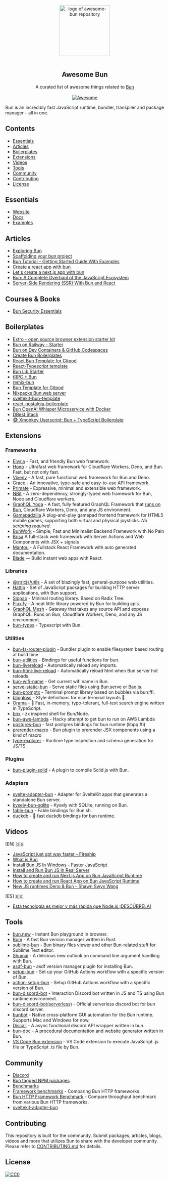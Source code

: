<p align="center">
  <br>
  <img width="160" src="./awesome-bun.png" alt="logo of awesome-bun repository">
  <br>
  <br>
</p>

<h2 align='center'>Awesome Bun</h2>

<p align='center'>
A curated list of awesome things related to <a href='https://github.com/oven-sh/bun'>Bun</a>
<br><br>

<a href='https://github.com/sindresorhus/awesome'>
<img src='https://cdn.rawgit.com/sindresorhus/awesome/d7305f38d29fed78fa85652e3a63e154dd8e8829/media/badge.svg' alt='Awesome'>
</a>
</p>

Bun is an incredibly fast JavaScript runtime, bundler, transpiler and package manager – all in one.

## Contents

- [Essentials](#essentials)
- [Articles](#articles)
- [Boilerplates](#boilerplates)
- [Extensions](#extensions)
- [Videos](#videos)
- [Tools](#tools)
- [Community](#community)
- [Contributing](#contributing)
- [License](#license)

## Essentials

- [Website](https://bun.sh/)
- [Docs](https://bun.sh/docs)
- [Examples](https://github.com/oven-sh/bun/tree/main/examples)

## Articles

- [Exploring Bun](https://jenil777007.hashnode.dev/lets-bun)
- [Scaffolding your bun project](https://codetea.com/scaffolding-your-bun-project-boilerplate/)
- [Bun Tutorial – Getting Started Guide With Examples](https://codedamn.com/news/backend/bun-js-tutorial-2022)
- [Create a react app with bun](https://dev.to/ashirbadgudu/create-a-react-app-with-bun-125o)
- [Let's create a next.js app with bun](https://dev.to/ashirbadgudu/lets-create-a-nextjs-app-with-bun-48l6)
- [Bun: A Complete Overhaul of the JavaScript Ecosystem](https://www.lunasec.io/docs/blog/bun-first-look/)
- [Server-Side Rendering (SSR) With Bun and React](https://alexkates.dev/server-side-rendering-ssr-with-bun-and-react)

## Courses & Books

- [Bun Security Essentials](https://www.bunsecurity.dev)

## Boilerplates

- [Extro - open source browser extension starter kit](https://github.com/turbostarter/extro)
- [Bun on Railway - Starter](https://github.com/FarazPatankar/bun-on-railway)
- [Bun on Dev Containers & GitHub Codespaces](https://github.com/alertbox/try-bun)
- [Create Bun Boilerplates](https://github.com/guocaoyi/create-bun)
- [React Bun Template for Gitpod](https://github.com/Joshuafrankle/bun-react)
- [React-Typescript template](https://github.com/anjiboss/react-ts-template-for-bun)
- [Bun Lib Starter](https://github.com/wobsoriano/bun-lib-starter)
- [tRPC + Bun](https://github.com/sachinraja/trpc-bun)
- [remix-bun](https://github.com/jacob-ebey/remix-bun-testing)
- [Bun Template for Gitpod](https://github.com/gitpod-io/bun-on-gitpod)
- [Nixpacks Bun web server](https://github.com/railwayapp/nixpacks/tree/main/examples/node-bun-web-server)
- [sveltekit-bun-template](https://github.com/TheOtterlord/sveltekit-bun-template)
- [react-nostalgia-boilerplate](https://github.com/boilertowns/react-nostalgia-boilerplate)
- [Bun OpenAI Whisper Microservice with Docker](https://github.com/Illyism/whisper-docker)
- [DBest Stack](https://github.com/itsyoboieltr/dbest-stack)
- [🐵 Xmonkey Userscript: Bun + TypeScript Boilerplate](https://github.com/genzj/bun-ts-userscript-starter)

## Extensions

### Frameworks

- [Elysia](https://github.com/elysiajs/elysia) - Fast, and friendly Bun web framework.
- [Hono](https://github.com/honojs/hono) - Ultrafast web framework for Cloudflare Workers, Deno, and Bun. Fast, but not only fast.
- [Vixeny](https://github.com/mimiMonads/vixeny) - A fast, pure functional web framework for Bun and Deno.
- [Grace](https://docs.gracejs.dev) - An innovative, type-safe and easy-to-use API framework.
- [Primate](https://primatejs.com) - Expressive, minimal and extensible web framework.
- [NBit](https://github.com/sstur/nbit) - A zero-dependency, strongly-typed web framework for Bun, Node and Cloudflare workers.
- [GraphQL Yoga](https://github.com/dotansimha/graphql-yoga) - A fast, fully featured GraphQL Framework that [runs on Bun](https://the-guild.dev/graphql/yoga-server/v3/integrations/integration-with-bun), Cloudflare Workers, Deno, and any JS environment.
- [Gamepadzilla](https://github.com/RodrigoDornelles/npm-gamepadzilla/) A plug-and-play gamepad frontend framework for HTML5 mobile games, supporting both virtual and physical joysticks. _No scripting required._
- [BunWork](https://github.com/happer64bit/bunwork) - Simple, Fast and Minimalist Backend Framework with No Pain
- [Brisa](https://github.com/brisa-build/brisa) A full-stack web framework with Server Actions and Web Components with JSX + signals
- [Mantou]([link](https://github.com/kao-xiang/mantou)) - A Fullstack React Framework with auto generated documentation.
- [Blade](https://github.com/ronin-co/blade) — Build instant web apps with React.

### Libraries

- [@stricjs/utils](https://github.com/bunsvr/utils) - A set of blazingly fast, general-purpose web utilities.
- [Hattip](https://github.com/hattipjs/hattip) - Set of JavaScript packages for building HTTP server applications, with Bun support.
- [Siopao](https://github.com/wobsoriano/siopao) - Minimal routing library. Based on Radix Tree.
- [Fluxify](https://github.com/simylein/fluxify) - A neat little library powered by Bun for building apis.
- [GraphQL Mesh](https://github.com/urigo/graphql-mesh) - Gateway that takes any source API and exposes GraphQL. Runs on Bun, Cloudflare Workers, Deno, and any JS environment.
- [bun-types](https://www.npmjs.com/package/bun-types) - Typescript with Bun.

### Utilities

- [bun-fs-router-plugin](https://github.com/m1212e/bun-fs-router-plugin) - Bundler plugin to enable filesystem based routing at build time
- [bun-utilities](https://www.npmjs.com/package/bun-utilities) - Bindings for useful functions for bun.
- [bun-livereload](https://github.com/jarred-sumner/bun-livereload) - Automatically reload any imports.
- [bun-html-live-reload](https://github.com/aabccd021/bun-html-live-reload) - Automatically reload html when Bun server hot reloads.
- [bun-wifi-name](https://github.com/wobsoriano/bun-wifi-name) - Get current wifi name in Bun.
- [serve-static-bun](https://www.npmjs.com/package/serve-static-bun) - Serve static files using Bun.serve or Bao.js.
- [bun-promptx](https://github.com/wobsoriano/bun-promptx) - Terminal prompt library based on bubbles via bun:ffi.
- [blipgloss](https://github.com/wobsoriano/blipgloss) - Style definitions for nice terminal layouts 👄.
- [Orama](https://github.com/oramasearch/orama) - 🌌 Fast, in-memory, typo-tolerant, full-text search engine written in TypeScript.
- [bnx](https://github.com/wobsoriano/bnx) - zx inspired shell for Bun/Node.
- [bun-aws-lambda](https://github.com/Jarred-Sumner/bun-aws-lambda) - Hacky attempt to get bun to run on AWS Lambda
- [postgres-bun](https://github.com/lawrencecchen/postgres-bun) - fast postgres bindings for bun runtime (libpq ffi)
- [prerender-macro](https://github.com/aralroca/prerender-macro) - Bun plugin to prerender JSX components using a kind of macro
- [type-explorer](https://github.com/triyanox/type-explorer) - Runtime type inspection and schema generation for JS/TS.

### Plugins

- [bun-plugin-solid](https://github.com/DaniGuardiola/bun-plugin-solid) - A plugin to compile Solid.js with Bun.

### Adapters

- [svelte-adapter-bun](https://github.com/catdadcode/svelte-adapter-bun) - Adapter for SvelteKit apps that generates a standalone Bun server.
- [kysely-bun-sqlite](https://www.npmjs.com/package/kysely-bun-sqlite) - Kysely with SQLite, running on Bun.
- [fable-bun](https://github.com/AngelMunoz/fable-bun) - Fable bindings for Bun.sh.
- [duckdb](https://github.com/evanwashere/duckdb) - 🦆 fast duckdb bindings for bun runtime.

## Videos

[EN] 🇬🇧

- [JavaScript just got way faster - Fireship](https://www.youtube.com/watch?v=FMhScnY0dME)
- [What is Bun](https://www.youtube.com/watch?v=Rp5yvwX7orE)
- [Install Bun JS In Windows - Faster JavaScript](https://www.youtube.com/watch?v=aNL3gXW0ZuM)
- [Install and Run Bun JS In Real Server](https://www.youtube.com/watch?v=lDGrDOGyOr0)
- [How to create and run Next.js App on Bun JavaScript Runtime](https://www.youtube.com/watch?v=U4sX83dlZx8)
- [How to create and run React App on Bun JavaScript Runtime](https://www.youtube.com/watch?v=UrO2UhA8SQE)
- [New JS runtimes Deno & Bun - Shawn Swyx Wang](https://www.youtube.com/watch?v=ORI29ot_Zck)

[ES] 🇪🇸

- [Esta tecnología es mejor y más rápida que Node.js ¡DESCÚBRELA!](https://www.youtube.com/watch?v=WzcCVPoX2wQ)

## Tools

- [bun.new](http://bun.new) - Instant Bun playground in browser.
- [Bum](https://github.com/owenizedd/bum) - A fast Bun version manager written in Rust.
- [sublime-bun](https://github.com/alexkuz/sublime-bun) - Bun binary files viewer and other Bun-related stuff for Sublime Text editor.
- [Shumai](https://github.com/AltriusRS/Shumai) - A delicious new outlook on command line argument handling with Bun.
- [asdf-bun](https://github.com/cometkim/asdf-bun) - asdf version manager plugin for installing Bun.
- [setup-bun](https://github.com/oven-sh/setup-bun) - Set up your GitHub Actions workflow with a specific version of Bun.
- [action-setup-bun](https://github.com/antongolub/action-setup-bun) - Setup GitHub Actions workflow with a specific version of Bun.
- [bun-discord-bot](https://github.com/MiraBellierr/bun-discord-bot) - Interaction Discord bot written in JS and TS using Bun runtime environment.
- [bun-discord-bot(serverless)](https://github.com/xHyroM/bun-discord-bot) - Official serverless discord bot for bun discord server.
- [bunbot](https://github.com/wobsoriano/bunbot) - Native cross-platform GUI automation for the Bun runtime. Supports Mac and Windows for now.
- [Discall](https://github.com/Discall-Development/Discall) - A async functional discord API wrapper written in bun.
- [bun-doc](https://github.com/William-McGonagle/bun-doc) - A procedural documentation and website generator written in Bun.
- [VS Code Bun extension](https://marketplace.visualstudio.com/items?itemName=oven.bun-vscode) - VS Code extension to execute JavaScript .js file or TypeScript .ts file by Bun.

## Community

- [Discord](https://bun.sh/discord)
- [Bun tagged NPM packages](https://bun-modules.pages.dev)
- [Benchmarks](https://github.com/xHyroM/benchmarks)
- [Framework benchmarks](https://github.com/bunsvr/benchmark) - Comparing Bun HTTP frameworks.
- [Bun HTTP Framework Benchmark](https://github.com/SaltyAom/bun-http-framework-benchmark) - Compare throughput benchmark from various Bun HTTP frameworks.
- [sveltekit-adapter-bun](https://github.com/bun-community/sveltekit-adapter-bun)

## Contributing

This repository is built for the community. Submit packages, articles, blogs, videos and more that utilizes Bun to share with the developer community. Please refer to [CONTRIBUTING.md](/CONTRIBUTING.md) for details.

## License

[![CC0](http://mirrors.creativecommons.org/presskit/buttons/88x31/svg/cc-zero.svg)](http://creativecommons.org/publicdomain/zero/1.0/)
